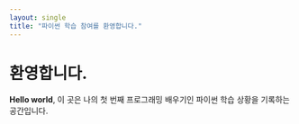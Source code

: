 ```yaml
---
layout: single
title: "파이썬 학습 참여를 환영합니다."
---
```

# 환영합니다.
**Hello world**, 이 곳은 나의 첫 번째 프로그래밍 배우기인 파이썬 학습 상황을 기록하는 공간입니다.
